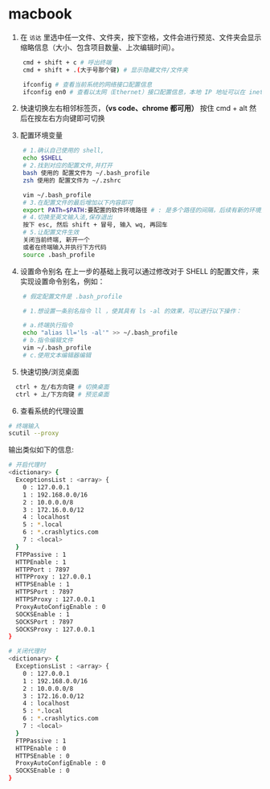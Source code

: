 # macbook

1. 在 `访达` 里选中任一文件、文件夹，按下空格，文件会进行预览、文件夹会显示缩略信息（大小、包含项目数量、上次编辑时间）。

```sh
    cmd + shift + c # 呼出终端
    cmd + shift + .(大于号那个键) # 显示隐藏文件/文件夹

    ifconfig # 查看当前系统的网络接口配置信息
    ifconfig en0 # 查看以太网（Ethernet）接口配置信息，本地 IP 地址可以在 inet 字段找到。该字段显示了接口的 IPv4 地址
```

2. 快速切换左右相邻标签页，**（vs code、chrome 都可用）**
   按住 cmd + alt 然后在按左右方向键即可切换

3. 配置环境变量

```sh
    # 1.确认自己使用的 shell,
    echo $SHELL
    # 2.找到对应的配置文件,并打开
    bash 使用的 配置文件为 ~/.bash_profile
    zsh 使用的 配置文件为 ~/.zshrc

    vim ~/.bash_profile
    # 3.在配置文件的最后增加以下内容即可
    export PATh=$PATH:要配置的软件环境路径 # : 是多个路径的间隔，后续有新的环境变量需要配置，只需要用 冒号 隔开，继续写新的路径即可
    # 4.切换至英文输入法,保存退出
    按下 esc, 然后 shift + 冒号, 输入 wq, 再回车
    # 5.让配置文件生效
    关闭当前终端, 新开一个
    或者在终端输入并执行下方代码
    source .bash_profile
```

4. 设置命令别名
   在上一步的基础上我可以通过修改对于 SHELL 的配置文件，来实现设置命令别名，例如：

```sh
    # 假定配置文件是 .bash_profile

    # 1.想设置一条别名指令 ll ，使其具有 ls -al 的效果，可以进行以下操作：

    # a.终端执行指令
    echo "alias ll='ls -al'" >> ~/.bash_profile
    # b.指令编辑文件
    vim ~/.bash_profile
    # c.使用文本编辑器编辑

```

5. 快速切换/浏览桌面

```sh
  ctrl + 左/右方向键 # 切换桌面
  ctrl + 上/下方向键 # 预览桌面
```

6. 查看系统的代理设置

```sh
# 终端输入
scutil --proxy
```

输出类似如下的信息:

```sh
# 开启代理时
<dictionary> {
  ExceptionsList : <array> {
    0 : 127.0.0.1
    1 : 192.168.0.0/16
    2 : 10.0.0.0/8
    3 : 172.16.0.0/12
    4 : localhost
    5 : *.local
    6 : *.crashlytics.com
    7 : <local>
  }
  FTPPassive : 1
  HTTPEnable : 1
  HTTPPort : 7897
  HTTPProxy : 127.0.0.1
  HTTPSEnable : 1
  HTTPSPort : 7897
  HTTPSProxy : 127.0.0.1
  ProxyAutoConfigEnable : 0
  SOCKSEnable : 1
  SOCKSPort : 7897
  SOCKSProxy : 127.0.0.1
}

# 关闭代理时
<dictionary> {
  ExceptionsList : <array> {
    0 : 127.0.0.1
    1 : 192.168.0.0/16
    2 : 10.0.0.0/8
    3 : 172.16.0.0/12
    4 : localhost
    5 : *.local
    6 : *.crashlytics.com
    7 : <local>
  }
  FTPPassive : 1
  HTTPEnable : 0
  HTTPSEnable : 0
  ProxyAutoConfigEnable : 0
  SOCKSEnable : 0
}
```
